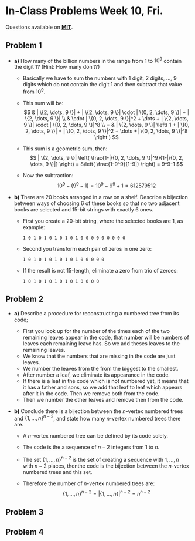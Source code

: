 # In-Class Problems Week 10, Fri.

Questions available on [**MIT**](https://openlearninglibrary.mit.edu/assets/courseware/v1/a8f489dbf906584241aec7db98a02cc0/asset-v1:OCW+6.042J+2T2019+type@asset+block/MIT6_042JS15_cp25.pdf).

## Problem 1

* **a)** How many of the billion numbers in the range from $1$ to $10^9$ contain the digit 1? (Hint: How many don’t?)

  * Basically we have to sum the numbers with 1 digit, 2 digits, ..., 9 digits which do not contain the digit 1 and then subtract that value from $10^9$.

  * This sum will be:
    $$
    & | \{2, \dots, 9 \}| + | \{2, \dots, 9 \}| \cdot | \{0, 2, \dots, 9 \}| + | \{2, \dots, 9 \}| \\
    & \cdot | \{0, 2, \dots, 9 \}|^2 + \dots + | \{2, \dots, 9 \}| \cdot | \{0, 2, \dots, 9 \}|^8  \\
     = &  | \{2, \dots, 9 \}| \left( 1 + | \{0, 2, \dots, 9 \}| + | \{0, 2, \dots, 9 \}|^2 + \dots +| \{0, 2, \dots, 9 \}|^8 \right )
    $$

  * This sum is a geometric sum, then:
    $$
    | \{2, \dots, 9 \}| \left( \frac{1-|\{0, 2, \dots, 9 \}|^9}{1-|\{0, 2, \dots, 9 \}|} \right) = 8\left( \frac{1-9^9}{1-9|} \right) =  9^9-1
    $$
    

  * Now the subtraction:
    $$
    10^9 - (9^9 - 1) = 10^9 - 9^9 + 1 = 612579512
    $$
    

* **b)** There are 20 books arranged in a row on a shelf. Describe a bijection between ways of choosing 6 of these books so that no two adjacent books are selected and 15-bit strings with exactly 6 ones.

  * First you create a 20-bit string, where the selected books are 1, as example:

    ```
    1 0 1 0 1 0 1 0 1 0 1 0 0 0 0 0 0 0 0 0
    ```

  * Second you transform each pair of zeros in one zero:

    ```
    1 0 1 0 1 0 1 0 1 0 1 0 0 0 0 0
    ```

  * If the result is not 15-length, eliminate a zero from trio of zeroes:

    ```
    1 0 1 0 1 0 1 0 1 0 1 0 0 0 0
    ```

## Problem 2

* **a)** Describe a procedure for reconstructing a numbered tree from its code;

  * First you look up for the number of the times each of the two remaining leaves appear in the code, that number will be numbers of leaves each remaining leave has. So we add theses leaves to the remaining leaves.
  * We know that the numbers that are missing in the code are just leaves.
  * We number the leaves from the from the biggest to the smallest.
  * After number a leaf, we eliminate its appearance in the code.
  * If there is a leaf in the  code which is not numbered yet, it means that it has a father and sons, so we add that leaf to leaf which appears after it in the code. Then we remove both from the code.
  * Then we number the other leaves and remove then from the code.

* **b)** Conclude there is a bijection between the $n$-vertex numbered trees and $\{ 1, \dots, n \} ^{n-2}$, and state how many $n$-vertex numbered trees there are.

  * A $n$-vertex numbered tree can be defined by its code solely.

  * The code is the a sequence of $n - 2$ integers from $1$ to  $n$.

  * The set $\{ 1, \dots, n \} ^{n-2}$ is the set of creating a sequence with $1, \dots, n$ with $n-2$ places, thenthe code is the bijection between the $n$-vertex numbered trees and this set.

  * Therefore the number of $n$-vertex numbered trees are:
    $$
    \{ 1, \dots, n \} ^{n-2} = |\{ 1, \dots, n \}| ^{n-2} = n^{n-2}
    $$

## Problem 3

## Problem 4

